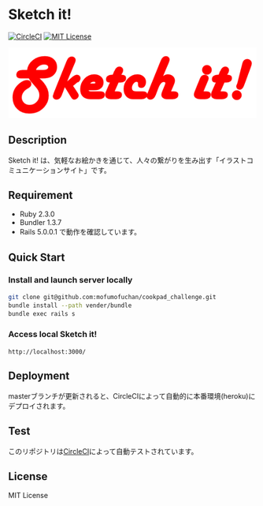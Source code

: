 Sketch it!
===

[![CircleCI](https://circleci.com/gh/mofumofuchan/cookpad_challenge/tree/master.svg?style=svg)](https://circleci.com/gh/mofumofuchan/cookpad_challenge/tree/master)
[![MIT License](http://img.shields.io/badge/license-MIT-blue.svg?style=flat)](LICENSE)

![Sketch it!](https://raw.githubusercontent.com/mofumofuchan/cookpad_challenge/master/app/assets/images/logo.png)

## Description
Sketch it! は、気軽なお絵かきを通じて、人々の繋がりを生み出す「イラストコミュニケーションサイト」です。

## Requirement
- Ruby 2.3.0
- Bundler 1.3.7
- Rails 5.0.0.1
で動作を確認しています。

## Quick Start

### Install and launch server locally
```sh
git clone git@github.com:mofumofuchan/cookpad_challenge.git
bundle install --path vender/bundle
bundle exec rails s
```
### Access local Sketch it!
``http://localhost:3000/``

## Deployment
masterブランチが更新されると、CircleCIによって自動的に本番環境(heroku)にデプロイされます。

## Test
このリポジトリは[CircleCI](https://circleci.com/gh/mofumofuchan/cookpad_challenge)によって自動テストされています。

## License
MIT License
